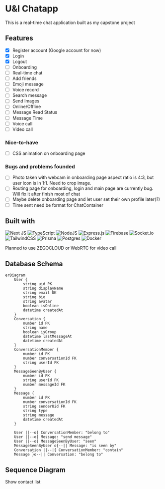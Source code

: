 # U&I Chatapp

This is a real-time chat application built as my capstone project

## Features

- [x] Register account (Google account for now)
- [x] Login
- [x] Logout
- [ ] Onboarding
- [ ] Real-time chat
- [ ] Add friends
- [ ] Emoji message
- [ ] Voice record
- [ ] Search message
- [ ] Send Images
- [ ] Online/Offline
- [ ] Message Read Status
- [ ] Message Time
- [ ] Voice call
- [ ] Video call

### Nice-to-have

- [ ] CSS animation on onboarding page

### Bugs and problems founded

- [ ] Photo taken with webcam in onboarding page aspect ratio is 4:3, but user icon is in 1:1. Need to crop image.
- [ ] Routing page for onboarding, login and main page are currently bug. Will fix it after finish most of chat
- [ ] Maybe delete onboarding page and let user set their own profile later(?)
- [ ] Time sent need be format for ChatContainer

## Built with

![Next JS](https://img.shields.io/badge/Next-black?style=for-the-badge&logo=next.js&logoColor=white) ![TypeScript](https://img.shields.io/badge/typescript-%23007ACC.svg?style=for-the-badge&logo=typescript&logoColor=white) ![NodeJS](https://img.shields.io/badge/node.js-6DA55F?style=for-the-badge&logo=node.js&logoColor=white) ![Express.js](https://img.shields.io/badge/express.js-%23404d59.svg?style=for-the-badge&logo=express&logoColor=%2361DAFB) ![Firebase](https://img.shields.io/badge/firebase-%23039BE5.svg?style=for-the-badge&logo=firebase) ![Socket.io](https://img.shields.io/badge/Socket.io-black?style=for-the-badge&logo=socket.io&badgeColor=010101) ![TailwindCSS](https://img.shields.io/badge/tailwindcss-%2338B2AC.svg?style=for-the-badge&logo=tailwind-css&logoColor=white) ![Prisma](https://img.shields.io/badge/Prisma-3982CE?style=for-the-badge&logo=Prisma&logoColor=white) ![Postgres](https://img.shields.io/badge/postgres-%23316192.svg?style=for-the-badge&logo=postgresql&logoColor=white) ![Docker](https://img.shields.io/badge/docker-%230db7ed.svg?style=for-the-badge&logo=docker&logoColor=white)

Planned to use ZEGOCLOUD or WebRTC for video call

## Database Schema

```mermaid
erDiagram
    User {
        string uid PK
        string displayName
        string email UK
        string bio
        string avatar
        boolean isOnline
        datetime createdAt
    }
    Conversation {
        number id PK
        string name
        boolean isGroup
        datetime lastMessageAt
        datetime createdAt
    }
    ConversationMember {
        number id PK
        number conversationId FK
        string userId FK
    }
    MessageSeenByUser {
        number id PK
        string userId FK
        number messageId FK
    }
    Message {
        number id PK
        number conversationId FK
        string senderUid FK
        string type
        string message
        datetime createdAt
    }

    User ||--o{ ConversationMember: "belong to"
    User ||--o{ Message: "send message"
    User ||--o{ MessageSeenByUser: "seen"
    MessageSeenByUser o{--|| Message: "is seen by"
    Conversation ||--|{ ConversationMember: "contain"
    Message }o--|| Conversation: "belong to"
```

## Sequence Diagram

Show contact list
